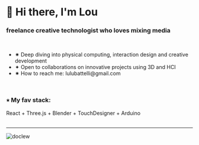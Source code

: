 <link rel="stylesheet" href="https://cdn.jsdelivr.net/gh/devicons/devicon@v2.15.1/devicon.min.css">

<h1 align="left" > 👋 Hi there, I'm Lou</h1>

<h3 align="left" >freelance creative technologist who loves mixing media</h3>
<br/>
<ul>
<li> ✷ Deep diving into physical computing, interaction design and creative development </li>
<li> ✦ Open to collaborations on innovative projects using 3D and HCI </li>
<li> ✷ How to reach me: lulubattelli@gmail.com </li>
</ul>
<br/>
<h3 align="left">⭑ My fav stack:</h3>
 React + Three.js + Blender + TouchDesigner + Arduino
<br/> <br/> 
<hr/> 
 <p align="left"> <img src="https://komarev.com/ghpvc/?username=doclew&label=Profile%20views&color=0e75b6&style=flat" alt="doclew" /> </p>


